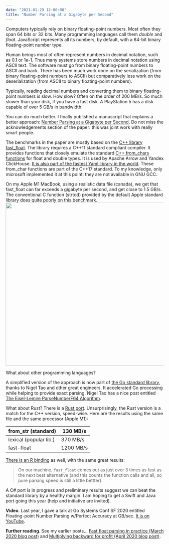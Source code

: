 ```yaml
---
date: "2021-01-29 12:00:00"
title: "Number Parsing at a Gigabyte per Second"
---
```




Computers typically rely on binary floating-point numbers. Most often they span 64 bits or 32 bits. Many programming languages call them _double_ and <em>float</em>. JavaScript represents all its numbers, by default, with a 64-bit binary floating-point number type.

Human beings most of often represent numbers in decimal notation, such as 0.1 or 1e-1. Thus many systems store numbers in decimal notation using ASCII text. The software must go from binary floating-point numbers to ASCII and back. There has been much work done on the serialization (from binary floating-point numbers to ASCII) but comparatively less work on the deserialization (from ASCII to binary floating-point numbers).

Typically, reading decimal numbers and converting them to binary floating-point numbers is slow. How slow? Often on the order of 200 MB/s. So much slower than your disk, if you have a fast disk. A PlayStation 5 has a disk capable of over 5 GB/s in bandwidth.

You can do much better. I finally published a manuscript that explains a better approach: [Number Parsing at a Gigabyte per Second](https://arxiv.org/pdf/2101.11408.pdf). Do not miss the acknowledgements section of the paper: this was joint work with really smart people.

The benchmarks in the paper are mostly based on the [C++ library fast_float](https://github.com/fastfloat/fast_float). The library requires a C++11 standard compliant compiler. It provides functions that closely emulate the standard [C++ from_chars functions](https://en.cppreference.com/w/cpp/utility/from_chars) for float and double types. It is used by Apache Arrow and Yandex ClickHouse. [It is also part of the fastest Yaml library in the world](https://github.com/biojppm/rapidyaml). These from_char functions are part of the C++17 standard. To my knowledge, only microsoft implemented it at this point: they are not available in GNU GCC.

On my Apple M1 MacBook, using a realistic data file (canada), we get that fast_float can far exceeds a gigabyte per second, and get close to 1.5 GB/s. The conventional C function (strtod) provided by the default Apple standard library does quite poorly on this benchmark.<br/>
<a href="https://lemire.me/blog/wp-content/uploads/2021/01/Screen-Shot-2021-01-30-at-6.51.57-PM.png"><img fetchpriority="high" decoding="async" class="alignnone size-full wp-image-19061" src="https://lemire.me/blog/wp-content/uploads/2021/01/Screen-Shot-2021-01-30-at-6.51.57-PM.png" alt width="612" height="520" srcset="https://lemire.me/blog/wp-content/uploads/2021/01/Screen-Shot-2021-01-30-at-6.51.57-PM.png 612w, https://lemire.me/blog/wp-content/uploads/2021/01/Screen-Shot-2021-01-30-at-6.51.57-PM-300x255.png 300w" sizes="(max-width: 612px) 100vw, 612px" /></a>

What about other programming languages?

A simplified version of the approach is now part of [the Go standard library](https://github.com/golang/go/blob/master/src/strconv/eisel_lemire.go), thanks to Nigel Tao and other great engineers. It accelerated Go processing while helping to provide exact parsing. Nigel Tao has a nice post entitled [The Eisel-Lemire ParseNumberF64 Algorithm](https://nigeltao.github.io/blog/2020/eisel-lemire.html).

What about Rust? There is a [Rust port](https://github.com/aldanor/fast-float-rust/). Unsurprisingly, the Rust version is a match for the C++ version, speed-wise. Here are the results using the same file and the same processor (Apple M1):

from_str (standard)      |130 MB/s                 |
-------------------------|-------------------------|
lexical (popular lib.)   |370 MB/s                 |
fast-float               |1200 MB/s                |


[There is an R binding](https://github.com/eddelbuettel/rcppfastfloat) as well, with the same great results:

> On our machine, <code>fast_float</code> comes out as just over 3 times as fast as the next best alternative (and this counts the function calls and all, so pure parsing speed is still a little bettter).


A C# port is in progress and preliminary results suggest we can beat the standard library by a healthy margin. I am hoping to get a Swift and Java port going this year (help and initiative are invited).

__Video__. Last year, I gave a talk at Go Systems Conf SF 2020 entitled Floating-point Number Parsing w/Perfect Accuracy at GB/sec. [It is on YouTube](https://www.youtube.com/watch?v=AVXgvlMeIm4).

__Further reading__. See my earlier posts&hellip; [Fast float parsing in practice (March 2020 blog post)](/lemire/blog/2020/03/10/fast-float-parsing-in-practice/) and [Multiplying backward for profit (April 2020 blog post)](/lemire/blog/2020/04/05/multiplying-backward-for-profit/).

